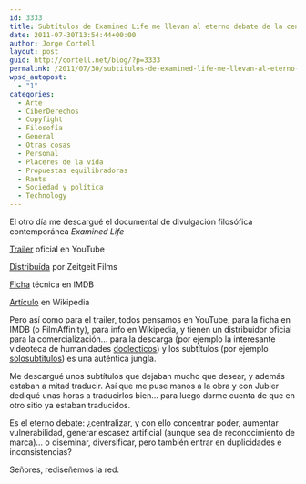 ```yaml
---
id: 3333
title: Subtítulos de Examined Life me llevan al eterno debate de la centralización o no
date: 2011-07-30T13:54:44+00:00
author: Jorge Cortell
layout: post
guid: http://cortell.net/blog/?p=3333
permalink: /2011/07/30/subtitulos-de-examined-life-me-llevan-al-eterno-debate-de-la-centralizacion-o-no/
wpsd_autopost:
  - "1"
categories:
  - Arte
  - CiberDerechos
  - Copyfight
  - Filosofí­a
  - General
  - Otras cosas
  - Personal
  - Placeres de la vida
  - Propuestas equilibradoras
  - Rants
  - Sociedad y polí­tica
  - Technology
---
```

El otro día me descargué el documental de divulgación filosófica contemporánea _Examined Life_
  
<a title="Trailer en YouTube" href="http://www.youtube.com/watch?v=1zwmum5_ofU" target="_blank">Trailer</a> oficial en YouTube
  
 <a title="Zeitgeit Films" href="http://www.zeitgeistfilms.com/examinedlife/" target="_blank">Distribuída</a> por Zeitgeit Films
  
 <a title="Ficha" href="http://www.imdb.com/title/tt1279083/" target="_blank">Ficha</a> técnica en IMDB
  
 <a title="Wikipedia" href="http://en.wikipedia.org/wiki/Examined_Life" target="_blank">Artículo</a> en Wikipedia

Pero así como para el trailer, todos pensamos en YouTube, para la ficha en IMDB (o FilmAffinity), para info en Wikipedia, y tienen un distribuidor oficial para la comercialización... para la descarga (por ejemplo la interesante videoteca de humanidades <a title="doclecticos" href="http://doclecticos.blogspot.com/2011/06/examined-life-2008.html" target="_blank">doclecticos</a>) y los subtítulos (por ejemplo <a title="solosubtitulos.com" href="http://www.solosubtitulos.com/descargar.php?t=peliculas&id=36657&archivo=100036657.rar" target="_blank">solosubtitulos</a>) es una auténtica jungla.
  
Me descargué unos subtítulos que dejaban mucho que desear, y además estaban a mitad traducir. Así que me puse manos a la obra y con Jubler dediqué unas horas a traducirlos bien... para luego darme cuenta de que en otro sitio ya estaban traducidos.
  
Es el eterno debate: ¿centralizar, y con ello concentrar poder, aumentar vulnerabilidad, generar escasez artificial (aunque sea de reconocimiento de marca)... o diseminar, diversificar, pero también entrar en duplicidades e inconsistencias?
  
Señores, rediseñemos la red.